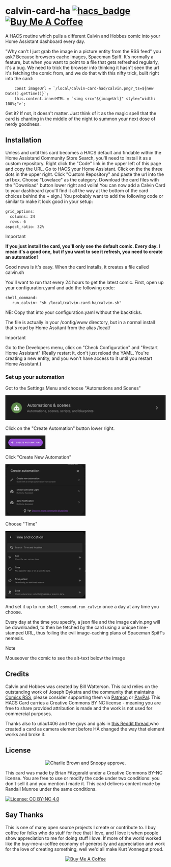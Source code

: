 # calvin-card-ha [![hacs_badge](https://img.shields.io/badge/HACS-Custom-41BDF5.svg?style=for-the-badge)](https://github.com/hacs/integration) <a href="https://www.buymeacoffee.com/brianfit" target="_blank"><img src="https://cdn.buymeacoffee.com/buttons/v2/default-yellow.png" alt="Buy Me A Coffee" style="height:25px!important; width:100px!important;" ></a>

A HACS routine which pulls a different Calvin and Hobbes comic into your Home Assistant dashboard every day. 

"Why can't I just grab the image in a picture entity from the RSS feed" you ask?  Because browsers cache images, Spaceman Spiff. It's normally a feature, but when you want to point to a file that gets refreshed regularly, it's a bug. We need to trick the browser into thinking it hasn't seen the url it's fetching the comic from, and we do that with this nifty trick, built right into the card:

        const imageUrl = `/local/calvin-card-had/calvin.png?_ts=${new Date().getTime()}`;
        this.content.innerHTML = `<img src="${imageUrl}" style="width: 100%;">`;

Get it? If not, it doesn't matter. Just think of it as the magic spell that the card is chanting in the middle of the night to summon your next dose of nerdy goodness. 

## Installation

Unless and until this card becomes a HACS default and findable within the Home Assistand Community Store Search, you'll need to install it as a custom repository. Right click the "Code" link in the upper left of this page and copy the URL. Go to HACS your Home Assistant. Click on the the three dots in the upper right. Click "Custom Repository" and paste the url into the url box. Choose "Lovelace" as the category. Download the card files with the "Download" button lower right and voila! You can now add a Calvin Card to your dashboard (you'll find it all the way at the bottom of the card choices behind the + sign.) You probably want to add the following code or similar to make it look good in your setup: 

```
grid_options:
  columns: 24
  rows: 6
aspect_ratio: 32%
```

> [!IMPORTANT]
> <strong> If you just install the card, you'll only see the default comic. Every day. I mean it's a good one, but if you want to see it refresh, you need to create an automation! </strong>

Good news is it's easy. When the card installs, it creates a file called calvin.sh

You'll want to run that every 24 hours to get the latest comic. First, open up your configuration.yaml and add the following code:

```
shell_command:
   run_calvin: "sh /local/calvin-card-ha/calvin.sh"
```
          
NB: Copy that into your configuration.yaml without the backticks.            

The file is actually in your /config/www directory, but in a normal install that's read by Home Assitant from the alias /local/

> [!IMPORTANT]
> Go to the Developers menu, click on "Check Configuration" and "Restart Home Assistant" (Really restart it, don't just reload the YAML. You're creating a new entity, and you won't have access to it until you restart Home Assistant.)

### Set up your automation

Got to the Settings Menu and choose "Automations and Scenes"

<img src = "https://github.com/Brianfit/images/blob/main/automations%26scenes.jpg">

Click on the "Create Automation" button lower right. 

<img src="https://github.com/Brianfit/images/blob/main/create.jpg" height="25%" width=25%>

Click "Create New Automation"

<img src="https://github.com/Brianfit/images/blob/main/new.jpg" height="50%" width="50%">

Choose "Time"

<img src = "https://github.com/Brianfit/images/blob/main/time.jpg" height="50%" width="50%">

And set it up to run `shell_command.run_calvin` once a day at any time you choose.


Every day at the time you specify, a json file and the image calvin.png will be downloaded, to then be fetched by the card using a unique time-stamped URL, thus foiling the evil image-caching plans of Spaceman Spiff's nemesis. 
> [!NOTE]
> Mouseover the comic to see the alt-text below the image

## Credits

Calvin and Hobbes was created by Bill Watterson. This card relies on the outstanding work of Joseph Dykstra and the community that maintains <a href="https://www.comicsrss.com/">Comics RSS</a>, please consider supporting them via  <a href="https://www.patreon.com/bePatron?u=6855838">Patreon</a> or <a href="https://paypal.me/artskydj">PayPal</a>.  This HACS Card carries a Creative Commons BY NC license - meaning you are free to share provided attribution is made and the work is not used for commercial purposes. 

Thanks also to u/lau1406 and the guys and gals in <a href="https://www.reddit.com/r/homeassistant/comments/zwf4z1/i_integrated_calvin_comics_into_home_assistant/">this Reddit thread </a> who created a card as camera element before HA changed the way that element works and broke it. 

## License
<p align="center">
<img src="https://bob.bigw.org/ch/quote.jpg" alt="Charlie Brown and Snoopy approve." height="55%" width="55%">
</p>
This card was made by Brian Fitzgerald under a Creative Commons BY-NC license. You are free to use or modify the code under two conditions: you don't sell it and you mention I made it. 
This card delivers content made by Randall Munroe under the same conditions. 

[![License: CC BY-NC 4.0](https://licensebuttons.net/l/by-nc/4.0/80x15.png)](https://creativecommons.org/licenses/by-nc/4.0/)

## Say Thanks
This is one of many open source projects I create or contribute to. I buy coffee for folks who do stuff for free that I love, and I love it when people show appreciation to me for doing stuff I love. If more of the world worked like the buy-me-a-coffee economy of generosity and appreciation and work for the love of creating something, well we'd all make Kurt Vonnegut proud. 

<p align="center">
<a href="https://www.buymeacoffee.com/brianfit" target="_blank"><img src="https://cdn.buymeacoffee.com/buttons/v2/default-yellow.png" alt="Buy Me A Coffee" style="height: 60px !important;width: 217px !important;" ></a>
</p>





